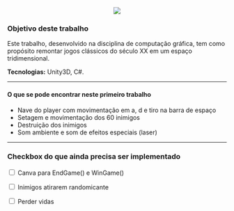 <div align="center">
<img src="https://media.discordapp.net/attachments/1017139709090209824/1214304753648140288/MarqueeHome.png?ex=65f8a06d&is=65e62b6d&hm=14d5643537b71790c5a9a4dd8afb09aa8dc2c7f530f6b1fe883887446faef948&=&format=webp&quality=lossless&width=605&height=187">
</div>

<h3>Objetivo deste trabalho</h3>
<p>Este trabalho, desenvolvido na disciplina de computação gráfica, tem como propósito remontar jogos clássicos do século XX em um espaço tridimensional.</p>

<strong>Tecnologias:</strong> Unity3D, C#. <br />

<hr>

<h4>O que se pode encontrar neste primeiro trabalho</h4>
<p>
    <ul>
    <li>Nave do player com movimentação em a, d e tiro na barra de espaço</li>
    <li>Setagem e movimentação dos 60 inimigos</li>
    <li>Destruição dos inimigos</li>
    <li>Som ambiente e som de efeitos especiais (laser)</li>    
    </ul>
</p>

<hr>

<h3>Checkbox do que ainda precisa ser implementado
</h3>
<p><input type="checkbox" /> Canva para EndGame() e WinGame() 

<input type="checkbox" /> Inimigos atirarem randomicante

<input type="checkbox" /> Perder vidas
</p>